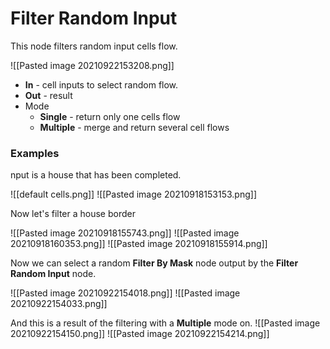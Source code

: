 # Filter Random Input
This node filters random input cells flow.

![[Pasted image 20210922153208.png]]

- **In** -  cell inputs to select random flow.
- **Out** - result
- Mode
	- **Single** - return only one cells flow
	- **Multiple** - merge and return several cell flows

### Examples

nput is a house that has been completed.

![[default cells.png]]
![[Pasted image 20210918153153.png]]

Now let's filter a house border

![[Pasted image 20210918155743.png]]
![[Pasted image 20210918160353.png]]
![[Pasted image 20210918155914.png]]

Now we can select a random **Filter By Mask** node output by the **Filter Random Input** node.

![[Pasted image 20210922154018.png]]
![[Pasted image 20210922154033.png]]

And this is a result of the filtering with a **Multiple** mode on.
![[Pasted image 20210922154150.png]]
![[Pasted image 20210922154214.png]]